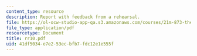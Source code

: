 ```yaml
---
content_type: resource
description: Report with feedback from a rehearsal.
file: https://ol-ocw-studio-app-qa.s3.amazonaws.com/courses/21m-873-theater-arts-topics-suburbia-january-iap-2008/41df5034e7e253ecbfb7fdc12e1e555f_rr10.pdf
file_type: application/pdf
resourcetype: Document
title: rr10.pdf
uid: 41df5034-e7e2-53ec-bfb7-fdc12e1e555f
---
```

